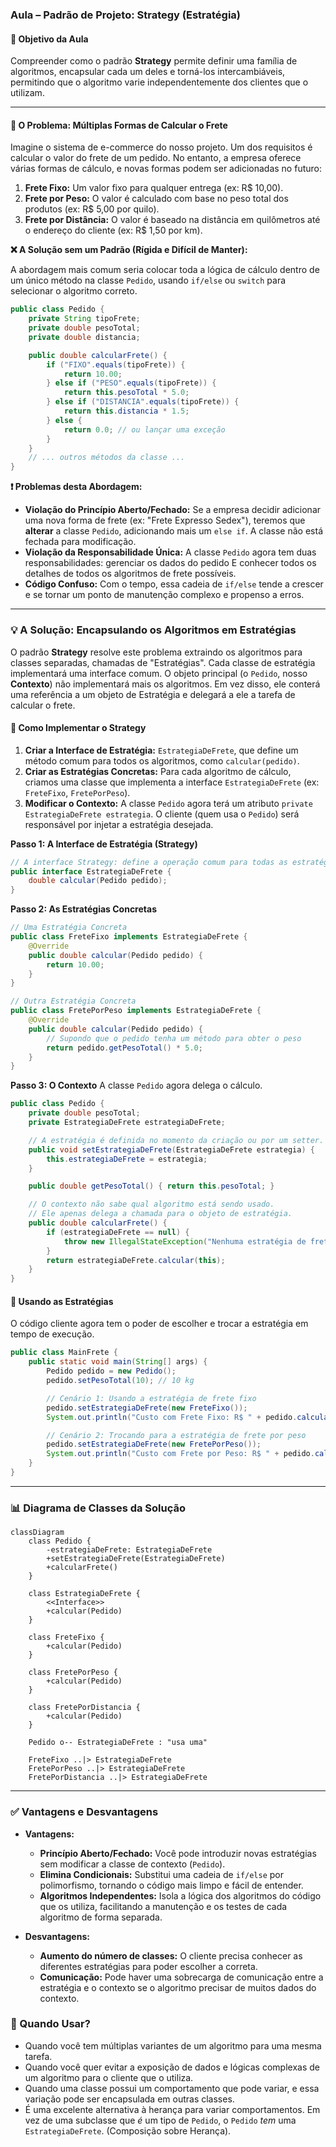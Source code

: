 ### **Aula – Padrão de Projeto: Strategy (Estratégia)**

#### **🎯 Objetivo da Aula**

Compreender como o padrão **Strategy** permite definir uma família de algoritmos, encapsular cada um deles e torná-los intercambiáveis, permitindo que o algoritmo varie independentemente dos clientes que o utilizam.

-----

#### **🤔 O Problema: Múltiplas Formas de Calcular o Frete**

Imagine o sistema de e-commerce do nosso projeto. Um dos requisitos é calcular o valor do frete de um pedido. No entanto, a empresa oferece várias formas de cálculo, e novas formas podem ser adicionadas no futuro:

1.  **Frete Fixo:** Um valor fixo para qualquer entrega (ex: R$ 10,00).
2.  **Frete por Peso:** O valor é calculado com base no peso total dos produtos (ex: R$ 5,00 por quilo).
3.  **Frete por Distância:** O valor é baseado na distância em quilômetros até o endereço do cliente (ex: R$ 1,50 por km).

**❌ A Solução sem um Padrão (Rígida e Difícil de Manter):**

A abordagem mais comum seria colocar toda a lógica de cálculo dentro de um único método na classe `Pedido`, usando `if/else` ou `switch` para selecionar o algoritmo correto.

```java
public class Pedido {
    private String tipoFrete;
    private double pesoTotal;
    private double distancia;

    public double calcularFrete() {
        if ("FIXO".equals(tipoFrete)) {
            return 10.00;
        } else if ("PESO".equals(tipoFrete)) {
            return this.pesoTotal * 5.0;
        } else if ("DISTANCIA".equals(tipoFrete)) {
            return this.distancia * 1.5;
        } else {
            return 0.0; // ou lançar uma exceção
        }
    }
    // ... outros métodos da classe ...
}
```

**❗ Problemas desta Abordagem:**

* **Violação do Princípio Aberto/Fechado:** Se a empresa decidir adicionar uma nova forma de frete (ex: "Frete Expresso Sedex"), teremos que **alterar** a classe `Pedido`, adicionando mais um `else if`. A classe não está fechada para modificação.
* **Violação da Responsabilidade Única:** A classe `Pedido` agora tem duas responsabilidades: gerenciar os dados do pedido E conhecer todos os detalhes de todos os algoritmos de frete possíveis.
* **Código Confuso:** Com o tempo, essa cadeia de `if/else` tende a crescer e se tornar um ponto de manutenção complexo e propenso a erros.

-----

### **💡 A Solução: Encapsulando os Algoritmos em Estratégias**

O padrão **Strategy** resolve este problema extraindo os algoritmos para classes separadas, chamadas de "Estratégias". Cada classe de estratégia implementará uma interface comum. O objeto principal (o `Pedido`, nosso **Contexto**) não implementará mais os algoritmos. Em vez disso, ele conterá uma referência a um objeto de Estratégia e delegará a ele a tarefa de calcular o frete.

#### **🔧 Como Implementar o Strategy**

1.  **Criar a Interface de Estratégia:** `EstrategiaDeFrete`, que define um método comum para todos os algoritmos, como `calcular(pedido)`.
2.  **Criar as Estratégias Concretas:** Para cada algoritmo de cálculo, criamos uma classe que implementa a interface `EstrategiaDeFrete` (ex: `FreteFixo`, `FretePorPeso`).
3.  **Modificar o Contexto:** A classe `Pedido` agora terá um atributo `private EstrategiaDeFrete estrategia`. O cliente (quem usa o `Pedido`) será responsável por injetar a estratégia desejada.

**Passo 1: A Interface de Estratégia (Strategy)**

```java
// A interface Strategy: define a operação comum para todas as estratégias.
public interface EstrategiaDeFrete {
    double calcular(Pedido pedido);
}
```

**Passo 2: As Estratégias Concretas**

```java
// Uma Estratégia Concreta
public class FreteFixo implements EstrategiaDeFrete {
    @Override
    public double calcular(Pedido pedido) {
        return 10.00;
    }
}

// Outra Estratégia Concreta
public class FretePorPeso implements EstrategiaDeFrete {
    @Override
    public double calcular(Pedido pedido) {
        // Supondo que o pedido tenha um método para obter o peso
        return pedido.getPesoTotal() * 5.0;
    }
}
```

**Passo 3: O Contexto**
A classe `Pedido` agora delega o cálculo.

```java
public class Pedido {
    private double pesoTotal;
    private EstrategiaDeFrete estrategiaDeFrete;

    // A estratégia é definida no momento da criação ou por um setter.
    public void setEstrategiaDeFrete(EstrategiaDeFrete estrategia) {
        this.estrategiaDeFrete = estrategia;
    }

    public double getPesoTotal() { return this.pesoTotal; }

    // O contexto não sabe qual algoritmo está sendo usado.
    // Ele apenas delega a chamada para o objeto de estratégia.
    public double calcularFrete() {
        if (estrategiaDeFrete == null) {
            throw new IllegalStateException("Nenhuma estratégia de frete foi definida!");
        }
        return estrategiaDeFrete.calcular(this);
    }
}
```

#### **🚚 Usando as Estratégias**

O código cliente agora tem o poder de escolher e trocar a estratégia em tempo de execução.

```java
public class MainFrete {
    public static void main(String[] args) {
        Pedido pedido = new Pedido();
        pedido.setPesoTotal(10); // 10 kg

        // Cenário 1: Usando a estratégia de frete fixo
        pedido.setEstrategiaDeFrete(new FreteFixo());
        System.out.println("Custo com Frete Fixo: R$ " + pedido.calcularFrete());

        // Cenário 2: Trocando para a estratégia de frete por peso
        pedido.setEstrategiaDeFrete(new FretePorPeso());
        System.out.println("Custo com Frete por Peso: R$ " + pedido.calcularFrete());
    }
}
```

-----

### **📊 Diagrama de Classes da Solução**

```mermaid
classDiagram
    class Pedido {
        -estrategiaDeFrete: EstrategiaDeFrete
        +setEstrategiaDeFrete(EstrategiaDeFrete)
        +calcularFrete()
    }
    
    class EstrategiaDeFrete {
        <<Interface>>
        +calcular(Pedido)
    }
    
    class FreteFixo {
        +calcular(Pedido)
    }
    
    class FretePorPeso {
        +calcular(Pedido)
    }
    
    class FretePorDistancia {
        +calcular(Pedido)
    }

    Pedido o-- EstrategiaDeFrete : "usa uma"
    
    FreteFixo ..|> EstrategiaDeFrete
    FretePorPeso ..|> EstrategiaDeFrete
    FretePorDistancia ..|> EstrategiaDeFrete
```

-----

### **✅ Vantagens e Desvantagens**

* **Vantagens:**

    * **Princípio Aberto/Fechado:** Você pode introduzir novas estratégias sem modificar a classe de contexto (`Pedido`).
    * **Elimina Condicionais:** Substitui uma cadeia de `if/else` por polimorfismo, tornando o código mais limpo e fácil de entender.
    * **Algoritmos Independentes:** Isola a lógica dos algoritmos do código que os utiliza, facilitando a manutenção e os testes de cada algoritmo de forma separada.

* **Desvantagens:**

    * **Aumento do número de classes:** O cliente precisa conhecer as diferentes estratégias para poder escolher a correta.
    * **Comunicação:** Pode haver uma sobrecarga de comunicação entre a estratégia e o contexto se o algoritmo precisar de muitos dados do contexto.

### **🤔 Quando Usar?**

* Quando você tem múltiplas variantes de um algoritmo para uma mesma tarefa.
* Quando você quer evitar a exposição de dados e lógicas complexas de um algoritmo para o cliente que o utiliza.
* Quando uma classe possui um comportamento que pode variar, e essa variação pode ser encapsulada em outras classes.
* É uma excelente alternativa à herança para variar comportamentos. Em vez de uma subclasse que *é* um tipo de `Pedido`, o `Pedido` *tem* uma `EstrategiaDeFrete`. (Composição sobre Herança).